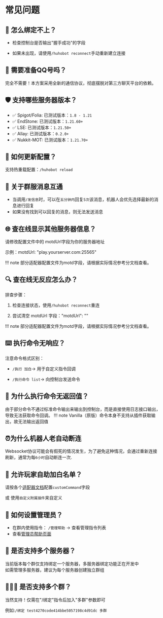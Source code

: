 #  常见问题

## 📡 怎么绑定不上？
- 检查控制台是否输出"握手成功"的字段

- 如果未出现，请使用`/huhobot reconnect`手动重新建立连接

## 🤔 需要准备QQ号吗？
完全不需要！本方案采用全新的通信协议，彻底摆脱对第三方聊天平台的依赖。

## 🛡️ 支持哪些服务器版本？
- ✅ Spigot/Folia: 已测试版本：`1.8 - 1.21`
- ✅ EndStone: 已测试版本：`1.21.60+`
- ✅ LSE: 已测试版本：`1.21.50+`
- ✅ Allay: 已测试版本：`0.2.0+`
- ✅ Nukkit-MOT: 已测试版本：`1.21.70+`

## 🔧 如何更新配置？
支持热重载配置：`/huhobot reload`

## 💬 关于群服消息互通
- 当调用`/发信息`时，可以在`五分钟内`回复`5次`该消息，机器人会优先选择最新的消息进行回复
- 如果没有找到可以回复的消息，则无法发送消息

## 🌐 查在线显示其他服务器信息？
请修改配置文件中的 motdUrl字段为你的服务器地址  

示例：motdUrl: "play.yourserver.com:25565"

!!! note
    部分适配器配置文件为motd字段，请根据实际情况参考分文档查看。


## 🔍 查在线无反应怎么办？
排查步骤：  

1. 检查连接状态，使用`/huhobot reconnect`重连

2. 尝试清空 motdUrl 字段："motdUrl": ""

!!! note
    部分适配器配置文件为motd字段，请根据实际情况参考分文档查看。



## ⌨️ 执行命令无响应？
注意命令格式区别：  

- `/执行 加白`→ 用于自定义指令回调

- `/执行命令 list`→ 向控制台发送命令

## 📝 为什么执行命令无返回值？
由于部分命令不通过标准命令输出来输出到控制台，而是直接使用日志接口输出，导致无法获取命令回调。
!!! note
    Vanilla（原版）命令本身不支持从插件获取输出，故无法输出返回值

## ⏰为什么机器人老自动断连
Websocket协议可能会有假死的情况发生，为了避免这种情况，会通过重新连接刷新，通常为每`6小时`自动断连一次.

## 👥 允许玩家自助加白名单？
请按各个[适配器文档](../Adapter/index.md)配置`customCommand`字段

或 使用`自定义附属插件`来自定义



## 👮 如何设置管理员？
- 在群内使用指令：  `/管理帮助` → 查看管理指令列表
- 查看[管理员帮助页面](../AdminHelp/index.md)



## 🏰 是否支持多个服务器？
当前版本每个群仅支持绑定一个服务器，多服务器绑定功能正在开发中  
如需管理多服务器，建议为每个服务器创建独立群组

## 👩‍👧‍👦 是否支持多个群？
当然支持！仅需在"/绑定"指令后加入"多群"参数即可

例如:`/绑定 test4270code414bbe5057198c4d91dc 多群`
